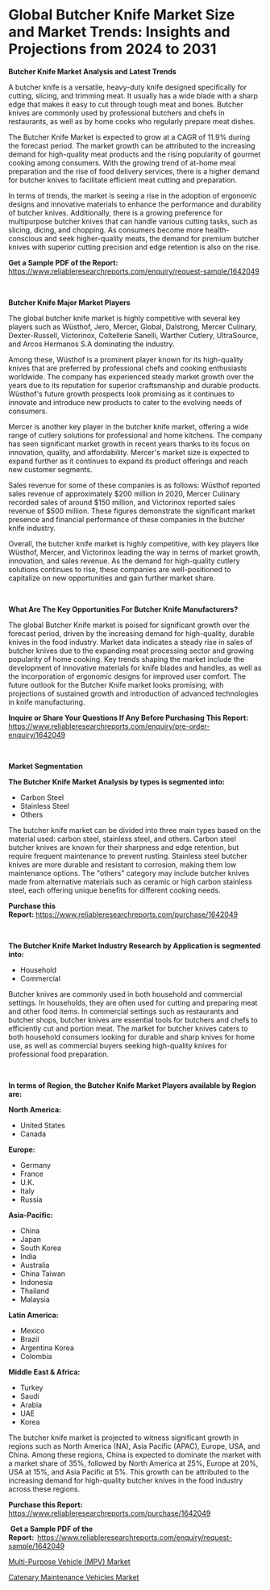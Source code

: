 <p><h1>Global Butcher Knife Market Size and Market Trends: Insights and Projections from 2024 to 2031</h1></p><p><strong>Butcher Knife Market Analysis and Latest Trends</strong></p>
<p><p>A butcher knife is a versatile, heavy-duty knife designed specifically for cutting, slicing, and trimming meat. It usually has a wide blade with a sharp edge that makes it easy to cut through tough meat and bones. Butcher knives are commonly used by professional butchers and chefs in restaurants, as well as by home cooks who regularly prepare meat dishes.</p><p>The Butcher Knife Market is expected to grow at a CAGR of 11.9% during the forecast period. The market growth can be attributed to the increasing demand for high-quality meat products and the rising popularity of gourmet cooking among consumers. With the growing trend of at-home meal preparation and the rise of food delivery services, there is a higher demand for butcher knives to facilitate efficient meat cutting and preparation.</p><p>In terms of trends, the market is seeing a rise in the adoption of ergonomic designs and innovative materials to enhance the performance and durability of butcher knives. Additionally, there is a growing preference for multipurpose butcher knives that can handle various cutting tasks, such as slicing, dicing, and chopping. As consumers become more health-conscious and seek higher-quality meats, the demand for premium butcher knives with superior cutting precision and edge retention is also on the rise.</p></p>
<p><strong>Get a Sample PDF of the Report:&nbsp;</strong> <a href="https://www.reliableresearchreports.com/enquiry/request-sample/1642049">https://www.reliableresearchreports.com/enquiry/request-sample/1642049</a></p>
<p>&nbsp;</p>
<p><strong>Butcher Knife Major Market Players</strong></p>
<p><p>The global butcher knife market is highly competitive with several key players such as Wüsthof, Jero, Mercer, Global, Dalstrong, Mercer Culinary, Dexter-Russell, Victorinox, Coltellerie Sanelli, Warther Cutlery, UltraSource, and Arcos Hermanos S.A dominating the industry. </p><p>Among these, Wüsthof is a prominent player known for its high-quality knives that are preferred by professional chefs and cooking enthusiasts worldwide. The company has experienced steady market growth over the years due to its reputation for superior craftsmanship and durable products. Wüsthof's future growth prospects look promising as it continues to innovate and introduce new products to cater to the evolving needs of consumers.</p><p>Mercer is another key player in the butcher knife market, offering a wide range of cutlery solutions for professional and home kitchens. The company has seen significant market growth in recent years thanks to its focus on innovation, quality, and affordability. Mercer's market size is expected to expand further as it continues to expand its product offerings and reach new customer segments.</p><p>Sales revenue for some of these companies is as follows: Wüsthof reported sales revenue of approximately $200 million in 2020, Mercer Culinary recorded sales of around $150 million, and Victorinox reported sales revenue of $500 million. These figures demonstrate the significant market presence and financial performance of these companies in the butcher knife industry.</p><p>Overall, the butcher knife market is highly competitive, with key players like Wüsthof, Mercer, and Victorinox leading the way in terms of market growth, innovation, and sales revenue. As the demand for high-quality cutlery solutions continues to rise, these companies are well-positioned to capitalize on new opportunities and gain further market share.</p></p>
<p>&nbsp;</p>
<p><strong>What Are The Key Opportunities For Butcher Knife Manufacturers?</strong></p>
<p><p>The global Butcher Knife market is poised for significant growth over the forecast period, driven by the increasing demand for high-quality, durable knives in the food industry. Market data indicates a steady rise in sales of butcher knives due to the expanding meat processing sector and growing popularity of home cooking. Key trends shaping the market include the development of innovative materials for knife blades and handles, as well as the incorporation of ergonomic designs for improved user comfort. The future outlook for the Butcher Knife market looks promising, with projections of sustained growth and introduction of advanced technologies in knife manufacturing.</p></p>
<p><strong>Inquire or Share Your Questions If Any Before Purchasing This Report:</strong> <a href="https://www.reliableresearchreports.com/enquiry/pre-order-enquiry/1642049">https://www.reliableresearchreports.com/enquiry/pre-order-enquiry/1642049</a></p>
<p>&nbsp;</p>
<p><strong>Market Segmentation</strong></p>
<p><strong>The Butcher Knife Market Analysis by types is segmented into:</strong></p>
<p><ul><li>Carbon Steel</li><li>Stainless Steel</li><li>Others</li></ul></p>
<p><p>The butcher knife market can be divided into three main types based on the material used: carbon steel, stainless steel, and others. Carbon steel butcher knives are known for their sharpness and edge retention, but require frequent maintenance to prevent rusting. Stainless steel butcher knives are more durable and resistant to corrosion, making them low maintenance options. The "others" category may include butcher knives made from alternative materials such as ceramic or high carbon stainless steel, each offering unique benefits for different cooking needs.</p></p>
<p><strong>Purchase this Report:&nbsp;</strong><a href="https://www.reliableresearchreports.com/purchase/1642049">https://www.reliableresearchreports.com/purchase/1642049</a></p>
<p>&nbsp;</p>
<p><strong>The Butcher Knife Market Industry Research by Application is segmented into:</strong></p>
<p><ul><li>Household</li><li>Commercial</li></ul></p>
<p><p>Butcher knives are commonly used in both household and commercial settings. In households, they are often used for cutting and preparing meat and other food items. In commercial settings such as restaurants and butcher shops, butcher knives are essential tools for butchers and chefs to efficiently cut and portion meat. The market for butcher knives caters to both household consumers looking for durable and sharp knives for home use, as well as commercial buyers seeking high-quality knives for professional food preparation.</p></p>
<p>&nbsp;</p>
<p><strong>In terms of Region, the Butcher Knife Market Players available by Region are:</strong></p>
<p>
    <p> <strong> North America: </strong>
        <ul>
            <li>United States</li>
            <li>Canada</li>
        </ul>
        </p> 
    <p> <strong> Europe: </strong>
        <ul>
            <li>Germany</li>
            <li>France</li>
            <li>U.K.</li>
            <li>Italy</li>
            <li>Russia</li>
        </ul>
        </p> 
    <p> <strong> Asia-Pacific: </strong>
        <ul>
            <li>China</li>
            <li>Japan</li>
            <li>South Korea</li>
            <li>India</li>
            <li>Australia</li>
            <li>China Taiwan</li>
            <li>Indonesia</li>
            <li>Thailand</li>
            <li>Malaysia</li>
        </ul>
        </p> 
    <p> <strong> Latin America: </strong>
        <ul>
            <li>Mexico</li>
            <li>Brazil</li>
            <li>Argentina Korea</li>
            <li>Colombia</li>
        </ul>
        </p> 
    <p> <strong> Middle East & Africa: </strong>
        <ul>
            <li>Turkey</li>
            <li>Saudi</li>
            <li>Arabia</li>
            <li>UAE</li>
            <li>Korea</li>
        </ul>
    </p>
    </p>
<p><p>The butcher knife market is projected to witness significant growth in regions such as North America (NA), Asia Pacific (APAC), Europe, USA, and China. Among these regions, China is expected to dominate the market with a market share of 35%, followed by North America at 25%, Europe at 20%, USA at 15%, and Asia Pacific at 5%. This growth can be attributed to the increasing demand for high-quality butcher knives in the food industry across these regions.</p></p>
<p><strong>Purchase this Report: </strong><a href="https://www.reliableresearchreports.com/purchase/1642049">https://www.reliableresearchreports.com/purchase/1642049</a></p>
<p>&nbsp;<strong>Get a Sample PDF of the Report:&nbsp;&nbsp;</strong><a href="https://www.reliableresearchreports.com/enquiry/request-sample/1642049">https://www.reliableresearchreports.com/enquiry/request-sample/1642049</a></p>
<p><strong></strong></p>
<p><p><a href="https://flame-sidecar-702.notion.site/Multi-Purpose-Vehicle-MPV-Market-Provides-a-Comprehensive-Analysis-Including-a-Macro-Overview-of-t-9ccde7b39f7b4b37aa1b6726a1d69a8d">Multi-Purpose Vehicle (MPV) Market</a></p><p><a href="https://full-wildebeest-80b.notion.site/Global-Catenary-Maintenance-Vehicles-Market-by-Types-Applications-and-Major-Players-with-Regional-8acfc4d547094c829cc6b4fd9ea30a28">Catenary Maintenance Vehicles Market</a></p></p>